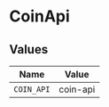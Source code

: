 # CoinApi


## Values

| Name       | Value      |
| ---------- | ---------- |
| `COIN_API` | coin-api   |